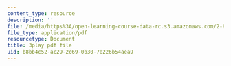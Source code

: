 ```yaml
---
content_type: resource
description: ''
file: /media/https%3A/open-learning-course-data-rc.s3.amazonaws.com/2-830j-control-of-manufacturing-processes-sma-6303-spring-2008/b8bb4c52ac292c690b307e226b54aea9_W20WvURZAIE.pdf
file_type: application/pdf
resourcetype: Document
title: 3play pdf file
uid: b8bb4c52-ac29-2c69-0b30-7e226b54aea9
---
```

